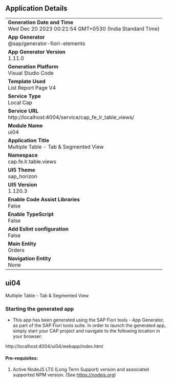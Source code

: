 ## Application Details
|               |
| ------------- |
|**Generation Date and Time**<br>Wed Dec 20 2023 00:21:54 GMT+0530 (India Standard Time)|
|**App Generator**<br>@sap/generator-fiori-elements|
|**App Generator Version**<br>1.11.0|
|**Generation Platform**<br>Visual Studio Code|
|**Template Used**<br>List Report Page V4|
|**Service Type**<br>Local Cap|
|**Service URL**<br>http://localhost:4004/service/cap_fe_lr_table_views/
|**Module Name**<br>ui04|
|**Application Title**<br>Multiple Table - Tab &amp; Segmented View|
|**Namespace**<br>cap.fe.lr.table.views|
|**UI5 Theme**<br>sap_horizon|
|**UI5 Version**<br>1.120.3|
|**Enable Code Assist Libraries**<br>False|
|**Enable TypeScript**<br>False|
|**Add Eslint configuration**<br>False|
|**Main Entity**<br>Orders|
|**Navigation Entity**<br>None|

## ui04

Multiple Table - Tab &amp; Segmented View

### Starting the generated app

-   This app has been generated using the SAP Fiori tools - App Generator, as part of the SAP Fiori tools suite.  In order to launch the generated app, simply start your CAP project and navigate to the following location in your browser:

http://localhost:4004/ui04/webapp/index.html

#### Pre-requisites:

1. Active NodeJS LTS (Long Term Support) version and associated supported NPM version.  (See https://nodejs.org)


